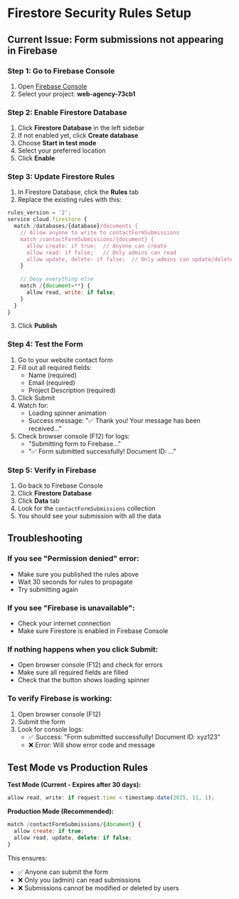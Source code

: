 # Firestore Security Rules Setup

## Current Issue: Form submissions not appearing in Firebase

### Step 1: Go to Firebase Console
1. Open [Firebase Console](https://console.firebase.google.com/)
2. Select your project: **web-agency-73cb1**

### Step 2: Enable Firestore Database
1. Click **Firestore Database** in the left sidebar
2. If not enabled yet, click **Create database**
3. Choose **Start in test mode**
4. Select your preferred location
5. Click **Enable**

### Step 3: Update Firestore Rules
1. In Firestore Database, click the **Rules** tab
2. Replace the existing rules with this:

```javascript
rules_version = '2';
service cloud.firestore {
  match /databases/{database}/documents {
    // Allow anyone to write to contactFormSubmissions
    match /contactFormSubmissions/{document} {
      allow create: if true;  // Anyone can create
      allow read: if false;   // Only admins can read
      allow update, delete: if false;  // Only admins can update/delete
    }
    
    // Deny everything else
    match /{document=**} {
      allow read, write: if false;
    }
  }
}
```

3. Click **Publish**

### Step 4: Test the Form
1. Go to your website contact form
2. Fill out all required fields:
   - Name (required)
   - Email (required)
   - Project Description (required)
3. Click Submit
4. Watch for:
   - Loading spinner animation
   - Success message: "✅ Thank you! Your message has been received..."
5. Check browser console (F12) for logs:
   - "Submitting form to Firebase..."
   - "✅ Form submitted successfully! Document ID: ..."

### Step 5: Verify in Firebase
1. Go back to Firebase Console
2. Click **Firestore Database**
3. Click **Data** tab
4. Look for the `contactFormSubmissions` collection
5. You should see your submission with all the data

## Troubleshooting

### If you see "Permission denied" error:
- Make sure you published the rules above
- Wait 30 seconds for rules to propagate
- Try submitting again

### If you see "Firebase is unavailable":
- Check your internet connection
- Make sure Firestore is enabled in Firebase Console

### If nothing happens when you click Submit:
- Open browser console (F12) and check for errors
- Make sure all required fields are filled
- Check that the button shows loading spinner

### To verify Firebase is working:
1. Open browser console (F12)
2. Submit the form
3. Look for console logs:
   - ✅ Success: "Form submitted successfully! Document ID: xyz123"
   - ❌ Error: Will show error code and message

## Test Mode vs Production Rules

**Test Mode (Current - Expires after 30 days):**
```javascript
allow read, write: if request.time < timestamp.date(2025, 11, 1);
```

**Production Mode (Recommended):**
```javascript
match /contactFormSubmissions/{document} {
  allow create: if true;
  allow read, update, delete: if false;
}
```

This ensures:
- ✅ Anyone can submit the form
- ❌ Only you (admin) can read submissions
- ❌ Submissions cannot be modified or deleted by users




